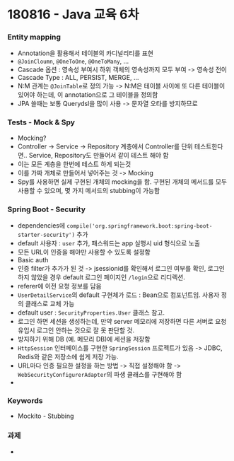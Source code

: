 # 180816 - Java 교육 6차
### Entity mapping
* Annotation을 활용해서 테이블의 카디널리티를 표현
* `@JoinCloumn`, `@OneToOne`, `@OneToMany`, ...
* Cascade 옵션 : 영속성 부여시 하위 객체의 영속성까지 모두 부여 -> 영속성 전이
* Cascade Type : ALL, PERSIST, MERGE, ...
* N:M 관계는 `@JoinTable`로 정의 가능 -> N:M은 테이블 사이에 또 다른 테이블이 있어야 하는데, 이 annotation으로 그 테이블을 정의함
* JPA 쓸때는 보통 Querydsl을 많이 사용 -> 문자열 오타를 방지하므로

### Tests - Mock & Spy
* Mocking? 
* Controller -> Service -> Repository 계층에서 Controller를 단위 테스트한다면.. Service, Repository도 만들어서 같이 테스트 해야 함
* 이는 모든 계층을 한번에 테스트 하게 되는것
* 이를 가짜 개체로 만들어서 넣어주는 것 -> Mocking
* Spy를 사용하면 실제 구현된 개체의 mocking을 함. 구현된 개체의 메서드를 모두 사용할 수 있으며, 몇 가지 메서드의 stubbing이 가능함


### Spring Boot - Security
* dependencies에 `compile('org.springframework.boot:spring-boot-starter-security')` 추가
* default 사용자 : `user` 추가, 패스워드는 app 실행시 uid 형식으로 노출
* 모든 URL이 인증을 해야만 사용할 수 있도록 설정함
* Basic auth
* 인증 filter가 추가가 된 것 -> jsessionid를 확인해서 로그인 여부를 확인, 로그인 하지 않았을 경우 default 로그인 페이지인 `/login`으로 리디렉션.
* referer에 이전 요청 정보를 담음
* `UserDetailService`의 default 구현체가 로드 : Bean으로 컴포넌트임. 사용자 정의 클래스로 교체 가능
* default user : `SecurityProperties.User` 클래스 참고.
* 로그인 하면 세션을 생성하는데, 만약 server 메모리에 저장하면 다른 서버로 요청 유입시 로그인 안하는 것으로 잘 못 판단할 것.
* 방지하기 위해 DB (예. 메모리 DB)에 세션을 저장함
* `HttpSession` 인터페이스를 구현한 `SpringSession` 프로젝트가 있음 -> JDBC, Redis와 같은 저장소에 쉽게 저장 가능.
* URL마다 인증 필요한 설정을 하는 방법 -> 직접 설정해야 함 -> `WebSecurityConfigurerAdapter`의 파생 클래스를 구현해야 함
* 

### Keywords
* Mockito - Stubbing

### 과제
* 
